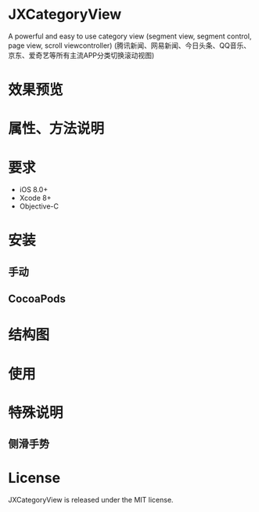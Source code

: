 # JXCategoryView
A powerful and easy to use category view (segment view, segment control, page view, scroll viewcontroller) (腾讯新闻、网易新闻、今日头条、QQ音乐、京东、爱奇艺等所有主流APP分类切换滚动视图)

# 效果预览

# 属性、方法说明

# 要求
- iOS 8.0+
- Xcode 8+
- Objective-C

# 安装
## 手动

## CocoaPods

# 结构图


# 使用

# 特殊说明

## 侧滑手势


# License
JXCategoryView is released under the MIT license.
